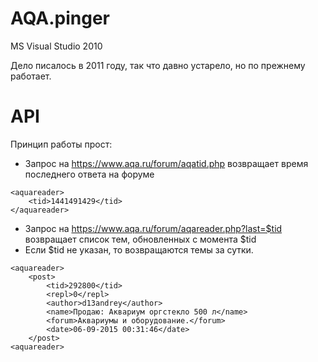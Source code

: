 # AQA.pinger
MS Visual Studio 2010

Дело писалось в 2011 году, так что давно устарело, но по прежнему работает.

# API
Принцип работы прост:
* Запрос на https://www.aqa.ru/forum/aqatid.php возвращает время последнего ответа на форуме
```
<aquareader>
    <tid>1441491429</tid>
</aquareader>
```
* Запрос на https://www.aqa.ru/forum/aqareader.php?last=$tid возвращает список тем, обновленных с момента $tid
* Если $tid не указан, то возвращаются темы за сутки.
```
<aquareader>
    <post>
        <tid>292800</tid>
        <repl>0</repl>
        <author>d13andrey</author>
        <name>Продаю: Аквариум оргстекло 500 л</name>
        <forum>Аквариумы и оборудование.</forum>
        <date>06-09-2015 00:31:46</date>
    </post>
<aquareader>
```

